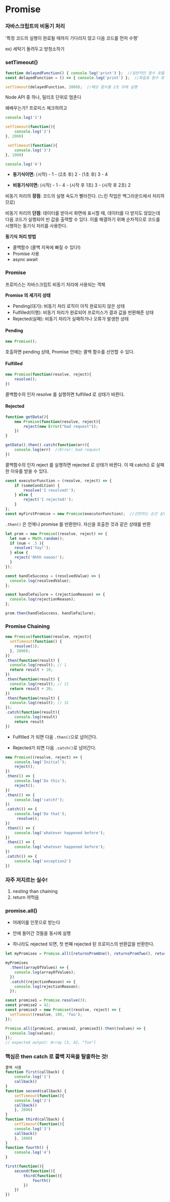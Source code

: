 # Promise	

### 자바스크립트의 비동기 처리

'특정 코드의 실행이 완료될 때까지 기다리지 않고 다음 코드를 먼저 수행'

ex) 세탁기 돌려두고 방청소하기

### setTimeout()

```js
function delayedFunction() { console.log('print') };  //일반적인 함수 호출
const delayedFunction = () => { console.log('print') };  //화살표 함수 호출

setTimeout(delayedFunction, 2000);  //해당 함수를 2초 뒤에 실행 
```

Node API 중 하나, 밀리초 단위로 멈춘다

왜배우는가? 프로미스 체크하려고

```js
console.log('1')

setTimeout(function(){
	console.log('2')
}, 2000)

 setTimeout(function(){
    console.log('3') 
}, 1000)

console.log('4')
```

- **동기식이면:**     (시작) - 1 - (2초 후) 2 - (1초 후) 3 - 4  

- **비동기식이면:** (시작) - 1 -  4 - (시작 후 1초) 3 - (시작 후 2초) 2

비동기 처리의 **장점**: 코드의 실행 속도가 빨라진다. (느린 작업은 백그라운드에서 처리하므로)

비동기 처리의 **단점**: 데이터를 받아서 화면에 표시할 때, 데이터를 다 받지도 않았는데 다음 코드가 실행되어 빈 값을 출력할 수 있다. 이를 해결하기 위해 순차적으로 코드를 시행하는 동기식 처리를 사용한다.

**동기식 처리 방법**

- 콜백함수 (콜백 지옥에 빠질 수 있다!)
- Promise 사용
- async await



### Promise

프로미스는 자바스크립트 비동기 처리에 사용되는 객체

**Promise 의 세가지 상태**

- Pending(대기): 비동기 처리 로직이 아직 완료되지 않은 상태
- Fulfilled(이행):  비동기 처리가 완료되어 프로미스가 결과 값을 반환해준 상태
- Rejected(실패): 비동기 처리가 실패하거나 오류가 발생한 상태



#### Pending

```js
new Promise();
```

호출하면 pending 상태, Promise 안에는 콜백 함수를 선언할 수 있다.

#### Fulfilled

```js
new Promise(function(resolve, reject){
    resolve();
})
```

콜백함수의 인자 resolve 를 실행하면 fulfilled 로 상태가 바뀐다. 

#### Rejected

```js
function getData(){
    new Promise(function(resolve, reject){
        reject(new Error("bad request"));
    })	
}

getData().then().catch(function(err){
    console.log(err)  //Error: bad request
})
```

콜백함수의 인자 reject 를 실행하면 rejected 로 상태가 바뀐다. 이 때 catch() 로 실패한 이유를 받을 수 있다.



```js
const executorFunction = (resolve, reject) => { 
    if (someCondition) {
        resolve('I resolved!');
	} else {
        reject('I rejected!'); 
    }
};
const myFirstPromise = new Promise(executorFunction);  //선언하는 순간 실행
```



`.then()` 은 언제나 promise 를 반환한다. 자신을 호출한 것과 같은 상태를 반환

```js
let prom = new Promise((resolve, reject) => {
  let num = Math.random();
  if (num < .5 ){
    resolve('Yay!');
  } else {
    reject('Ohhh noooo!');
  }
});

const handleSuccess = (resolvedValue) => {
  console.log(resolvedValue);
};

const handleFailure = (rejectionReason) => {
  console.log(rejectionReason);
};

prom.then(handleSuccess, handleFailure);
```



### Promise Chaining

```js
new Promise(function(resolve, reject){
  setTimeout(function() {
    resolve(1);
  }, 2000);
})
.then(function(result) {
  console.log(result); // 1
  return result + 10;
})
.then(function(result) {
  console.log(result); // 11
  return result + 20;
})
.then(function(result) {
  console.log(result); // 31
});
.catch(function(result){
    console.log(result)
    return result
})
```

- Fulfilled 가 되면 다음 `.then()`으로 넘어간다.

- Rejected가 되면 다음 `.catch()`로 넘어간다.

```js
new Promise((resolve, reject) => {
    console.log('Initial');
    reject();
})
.then(() => {
    console.log('Do this');
    reject();
})
.then(() => {
    console.log('catch?');
})
.catch(() => {
    console.log('Do that');
     resolve();
})
.then(() => {
    console.log('whatever happened before');
})
.then(() => {
    console.log('whatever happened before');
})
.catch(() => {
    console.log('exception2')
})
```





### 자주 저지르는 실수!

1. nesting than chaining
2. return 까먹음 



### promise.all()

- 어레이를 인풋으로 받는다

- 안에 들어간 것들을 동시에 실행

- 하나라도 rejected 되면, 첫 번째 rejected 된 프로미스의 반환값을 반환한다.

```js
let myPromises = Promise.all([returnsPromOne(), returnsPromTwo(), returnsPromThree()]);

myPromises
  .then((arrayOfValues) => {
    console.log(arrayOfValues);
  })
  .catch((rejectionReason) => {
    console.log(rejectionReason);
  });
```

```js
const promise1 = Promise.resolve(3);
const promise2 = 42;
const promise3 = new Promise((resolve, reject) => {
  setTimeout(resolve, 100, 'foo');
});

Promise.all([promise1, promise2, promise3]).then((values) => {
  console.log(values);
});
// expected output: Array [3, 42, "foo"]
```



### 핵심은 then catch 로 콜백 지옥을 탈출하는 것!


```js
콜백 사용
function first(callback) {
    console.log('1')
    callback()
}
function second(callback) {
    setTimeout(function(){
    console.log('2')
    callback()
    }, 2000)   
}
function third(callback) {
    setTimeout(function(){
    console.log('3')
    callback()
    }, 1000)
}
function fourth() {
    console.log('4')
}

first(function(){
    second(function(){
        third(function(){
            fourth()
        })
    })
})
```